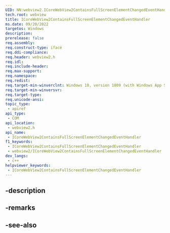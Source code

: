 ```yaml
---
UID: NN:webview2.ICoreWebView2ContainsFullScreenElementChangedEventHandler
tech.root: webview
title: ICoreWebView2ContainsFullScreenElementChangedEventHandler
ms.date: 09/20/2022
targetos: Windows
description: 
prerelease: false
req.assembly: 
req.construct-type: iface
req.ddi-compliance: 
req.header: webview2.h
req.idl: 
req.include-header: 
req.max-support: 
req.namespace: 
req.redist: 
req.target-min-winverclnt: Windows 10, version 1809 (with Windows App SDK 1.1 or later)
req.target-min-winversvr: 
req.target-type: 
req.unicode-ansi: 
topic_type:
 - apiref
api_type:
 - COM
api_location:
 - webview2.h
api_name:
 - ICoreWebView2ContainsFullScreenElementChangedEventHandler
f1_keywords:
 - ICoreWebView2ContainsFullScreenElementChangedEventHandler
 - webview2/ICoreWebView2ContainsFullScreenElementChangedEventHandler
dev_langs:
 - c++
helpviewer_keywords:
 - ICoreWebView2ContainsFullScreenElementChangedEventHandler
---
```


## -description

## -remarks

## -see-also


